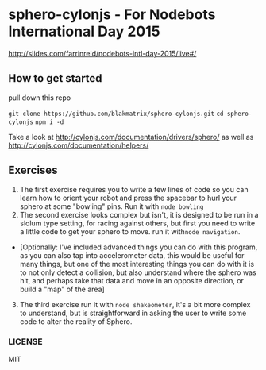 # sphero-cylonjs - For Nodebots International Day 2015
http://slides.com/farrinreid/nodebots-intl-day-2015/live#/

## How to get started

pull down this repo

`git clone https://github.com/blakmatrix/sphero-cylonjs.git`
`cd sphero-cylonjs`
`npm i -d`

Take a look at http://cylonjs.com/documentation/drivers/sphero/
as well as http://cylonjs.com/documentation/helpers/

## Exercises

1. The first exercise requires you to write a few lines of code so you can learn how to orient your robot and press the spacebar to hurl your sphero at some "bowling" pins. Run it with `node bowling`
2. The second exercise looks complex but isn't, it is designed to be run in a slolum type setting, for racing against others, but first you need to write a little code to get your sphero to move. run it with`node navigation`. 
  * [Optionally: I've included advanced things you can do with this program, as you can also tap into accelerometer data, this would be useful for many things, but one of the most interesting things you can do with it is to not only detect a collision, but also understand where the sphero was hit, and perhaps take that data and move in an opposite direction, or build a "map" of the area]
3. The third exercise run it with `node shakeometer`, it's a bit more complex to understand, but is straightforward in asking the user to write some code to alter the reality of Sphero.


### LICENSE
MIT
